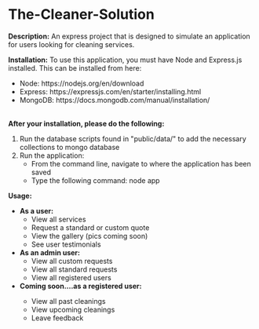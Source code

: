 # The-Cleaner-Solution

<strong>Description:</strong>
An express project that is designed to simulate an application for users looking for cleaning services. 

<strong>Installation:</strong>
To use this application, you must have Node and Express.js installed. This can be installed from here:

<ul>
  <li>Node: https://nodejs.org/en/download</li>
  <li>Express: https://expressjs.com/en/starter/installing.html </li>
  <li>MongoDB: https://docs.mongodb.com/manual/installation/ </li>
</ul>

<br>
<strong>After your installation, please do the following:</strong>
<ol>
  <li> Run the database scripts found in "public/data/" to add the necessary collections to mongo database </li>
  <li> Run the application:
    <ul>
      <li> From the command line, navigate to where the application has been saved </li>
      <li> Type the following command: node app </li>
    </ul>
</ol>

<strong>Usage:</strong>
<ul>
  <li><strong>As a user:</strong> 
    <ul>
      <li> View all services </li>
      <li> Request a standard or custom quote </li>
      <li> View the gallery (pics coming soon) </li>
      <li> See user testimonials </li>
    </ul>
  
  <li><strong>As an admin user:</strong>
    <ul>
      <li> View all custom requests </li>
      <li> View all standard requests </li>
      <li> View all registered users </li>
    </ul>
  
  <li><strong>Coming soon....as a registered user:</strong></li>
    <ul>
      <li> View all past cleanings </li>
      <li> View upcoming cleanings </li>
      <li> Leave feedback </li>
    </ul>
